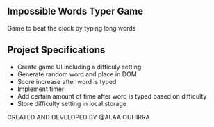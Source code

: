 ## Impossible Words Typer Game

Game to beat the clock by typing long words

## Project Specifications

- Create game UI including a difficuly setting
- Generate random word and place in DOM
- Score increase after word is typed
- Implement timer
- Add certain amount of time after word is typed based on difficulty
- Store difficulty setting in local storage


CREATED AND DEVELOPED BY @ALAA OUHIRRA
